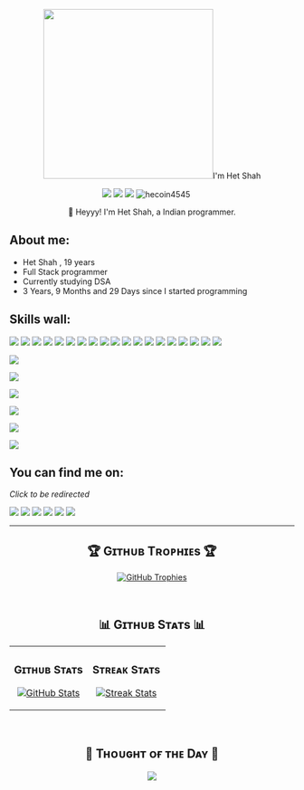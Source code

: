 <p align="center"><img src="https://instagram.fstv3-1.fna.fbcdn.net/v/t51.2885-19/538955565_18070230857515726_8637518631876752132_n.jpg?efg=eyJ2ZW5jb2RlX3RhZyI6InByb2ZpbGVfcGljLmRqYW5nby4xMDgwLmMyIn0&_nc_ht=instagram.fstv3-1.fna.fbcdn.net&_nc_cat=110&_nc_oc=Q6cZ2QHAIE5am7KG9DZSYtlmYbDWnWWq7xD9G60N0tQBYxYPJN__2uojLHpGysvUCUhaQVw&_nc_ohc=L6CmJP1v0EYQ7kNvwGrHovi&_nc_gid=EGXDLxkSphGRuOJ9TO7Cvg&edm=AP4sbd4BAAAA&ccb=7-5&oh=00_AfZZ1KLthQuwFGkfgxnLoRLogqQ-WzwtvY_U8K3srKLVLg&oe=68C3AECC&_nc_sid=7a9f4b" width="300"/>I'm Het Shah</p>
<p align="center"><a href="https://x.com/shahhet78200197"><img src="https://img.shields.io/badge/twitter-4D4577?style=for-the-badge&logoColor=F2F2F2&logo=twitter"/></a>
<a href="https://www.linkedin.com/in/het-shah-8a18b5242/"><img src="https://img.shields.io/badge/linkedin-4D4577?style=for-the-badge&logoColor=F2F2F2&logo=linkedin"/></a>
<a href="https://www.instagram.com/hecoin45/"><img src="https://img.shields.io/badge/Instagram-%23E4405F.svg?logo=Instagram&style=for-the-badge&logoColor=F2F2F2"/></a>
<img src="https://komarev.com/ghpvc/?username=hecoin4545&label=Profile%20views&color=770677&style=for-the-badge&logo=star" alt="hecoin4545" style="padding-right:20px;" />
<p align="center">👋 Heyyy! I'm Het Shah, a Indian programmer.</p>

## **About me:**

* Het Shah , 19 years
* Full Stack programmer
* Currently studying DSA
* 3 Years, 9 Months and 29 Days since I started programming

## **Skills wall:**

<p align="left"><img src="https://img.shields.io/badge/javascript-F73C7B?logo=javascript&style=for-the-badge&logoColor=F2F2F2"/>
<img src="https://img.shields.io/badge/react-F73C7B?logo=react&style=for-the-badge&logoColor=F2F2F2"/>
<img src="https://img.shields.io/badge/html5-4D4577?logo=html5&style=for-the-badge&logoColor=F2F2F2"/>
<img src="https://img.shields.io/badge/github%20pages-393359?logo=github&style=for-the-badge&logoColor=F2F2F2"/>
<img src="https://img.shields.io/badge/markdown-393359?logo=markdown&style=for-the-badge&logoColor=F2F2F2"/>
<img src="https://img.shields.io/badge/npm-4D4577?logo=npm&style=for-the-badge&logoColor=F2F2F2"/>
<img src="https://img.shields.io/badge/tailwindcss-F73C7B?logo=tailwindcss&style=for-the-badge&logoColor=F2F2F2"/>
<img src="https://img.shields.io/badge/css3-F73C7B?logo=css3&style=for-the-badge&logoColor=F2F2F2"/>
<img src="https://img.shields.io/badge/python-F73C7B?logo=python&style=for-the-badge&logoColor=F2F2F2"/>
<img src="https://img.shields.io/badge/express.js-393359?logo=express&style=for-the-badge&logoColor=F2F2F2"/>
<img src="https://img.shields.io/badge/figma-393359?logo=figma&style=for-the-badge&logoColor=F2F2F2"/>
<img src="https://img.shields.io/badge/github%20actions-F73C7B?logo=github%20actions&style=for-the-badge&logoColor=F2F2F2"/>
<img src="https://img.shields.io/badge/photoshop-4D4577?logo=adobe-photoshop&style=for-the-badge&logoColor=F2F2F2"/>
<img src="https://img.shields.io/badge/git-F73C7B?logo=git&style=for-the-badge&logoColor=F2F2F2"/>
<img src="https://img.shields.io/badge/bootstrap-393359?logo=bootstrap&style=for-the-badge&logoColor=F2F2F2"/>
<img src="https://img.shields.io/badge/github-4D4577?logo=github&style=for-the-badge&logoColor=F2F2F2"/>
<img src="https://img.shields.io/badge/visual%20studio%20code-4D4577?logo=visual%20studio%20code&style=for-the-badge&logoColor=F2F2F2"/>
<img src="https://img.shields.io/badge/node.js-F73C7B?logo=node.js&style=for-the-badge&logoColor=F2F2F2"/>
<img src="https://img.shields.io/badge/mongodb-393359?logo=mongodb&style=for-the-badge&logoColor=F2F2F2"/></p>
<img src="https://img.shields.io/badge/Pandas-150458?logo=pandas&style=for-the-badge&logoColor=F2F2F2"/></p>
<img src="https://custom-icon-badges.demolab.com/badge/Matplotlib-71D291?logo=matplotlib&style=for-the-badge&logoColor=F2F2F2"/></p>
<img src="https://img.shields.io/badge/NumPy-4DABCF?logo=numpy&style=for-the-badge&logoColor=F2F2F2"/></p>
<img src="https://img.shields.io/badge/-scikit--learn-%23F7931E?logo=scikit-learn&style=for-the-badge&logoColor=F2F2F2"/></p>
<img src="https://img.shields.io/badge/Selenium-43B02A?logo=selenium&style=for-the-badge&logoColor=F2F2F2"/></p>
<img src="https://img.shields.io/badge/C++-%2300599C.svg?logo=c%2B%2B&style=for-the-badge&logoColor=F2F2F2"/></p>

## **You can find me on:**

*Click to be redirected*

<p align="left"><a href="https://x.com/shahhet78200197"><img src="https://img.shields.io/badge/twitter-4D4577?style=for-the-badge&logoColor=F2F2F2&logo=twitter"/></a>
<a href="https://www.linkedin.com/in/het-shah-8a18b5242/"><img src="https://img.shields.io/badge/linkedin-4D4577?style=for-the-badge&logoColor=F2F2F2&logo=linkedin"/></a>
<a href="mailto:hets8949@gmail.com"><img src="https://img.shields.io/badge/email-4D4577?logo=gmail&style=for-the-badge&logoColor=F2F2F2"/></a>
<a href="https://github.com/Hecoin4545"><img src="https://img.shields.io/badge/GitHub-%23121011.svg?logo=github&style=for-the-badge&logoColor=F2F2F2"/></a>
<a href="https://www.instagram.com/hecoin45/"><img src="https://img.shields.io/badge/Instagram-%23E4405F.svg?logo=Instagram&style=for-the-badge&logoColor=F2F2F2"/></a>
<a href="https://leetcode.com/u/Hecoin4545/"><img src="https://img.shields.io/badge/LeetCode-000000?logo=LeetCode&style=for-the-badge&logoColor=F2F2F2"/></a>


<hr>


<h2 align="center">🏆 Gɪᴛʜᴜʙ Tʀᴏᴘʜɪᴇs 🏆</h2>
<p align="center">
  <a href="https://github.com/hecoin4545/github-profile-trophy">
    <img src="https://github-profile-trophy.vercel.app/?username=hecoin4545&row=2&column=6&margin-w=20&margin-h=20" alt="GitHub Trophies">
  </a>
</p>
<br />

<!--Github stats Table--> 
<h2 align="center">📊 Gɪᴛʜᴜʙ Sᴛᴀᴛs 📊</h2>

<table width="100%">
  <tr>
    <td width="50%">
      <h3 align="center"><strong>Gɪᴛʜᴜʙ Sᴛᴀᴛs</strong></h3>
      <p align="center">
        <a href="https://github.com/hecoin4545">
          <img align="center" src="https://github-readme-stats.vercel.app/api?username=hecoin4545&count_private=true&show_icons=true&theme=nightowl" alt="GitHub Stats" />
        </a>
      </p>
    </td>
    <td width="50%">
      <h3 align="center"><strong>Sᴛʀᴇᴀᴋ Sᴛᴀᴛs</strong></h3>
      <p align="center">
        <a href="https://github.com/hecoin4545">
          <img align="center" src="https://streak-stats.demolab.com?user=hecoin4545&theme=nightowl" alt="Streak Stats" />
        </a>
      </p>
    </td>
  </tr>
</table>
<br />



<!--Dynamic Quote card updated everyday at 12 PM--> 
<h2 align="center">🌟 Tʜᴏᴜɢʜᴛ ᴏғ ᴛʜᴇ Dᴀʏ 🌟</h2>





























<!--STARTS_HERE_QUOTE_CARD-->
<p align="center">
    <img src="https://readme-daily-quotes.vercel.app/api?author=Dan%20Millman&quote=The%20secret%20of%20change%20is%20to%20focus%20all%20your%20energy%20not%20on%20fighting%20the%20old%2C%20but%20on%20building%20the%20new.&theme=dark&bg_color=011627&author_color=ffeb95">
</p>
<!--ENDS_HERE_QUOTE_CARD-->



